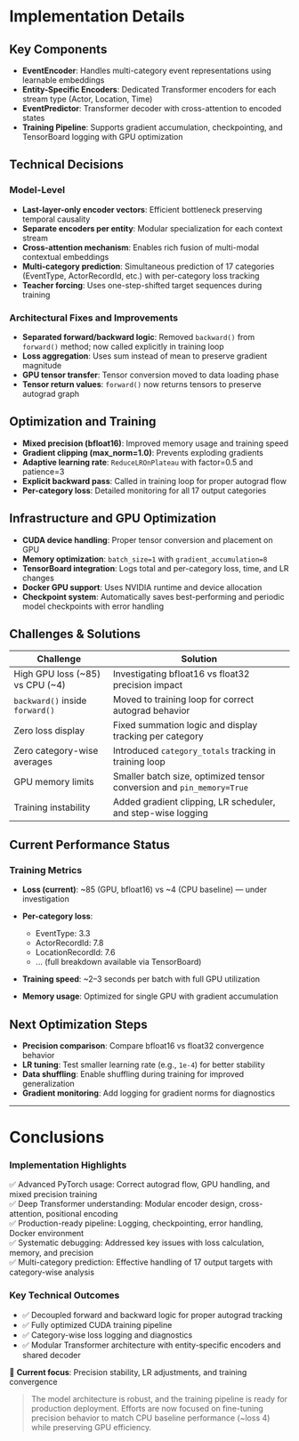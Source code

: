 # Implementation Details

## Key Components

- **EventEncoder**: Handles multi-category event representations using learnable embeddings  
- **Entity-Specific Encoders**: Dedicated Transformer encoders for each stream type (Actor, Location, Time)  
- **EventPredictor**: Transformer decoder with cross-attention to encoded states  
- **Training Pipeline**: Supports gradient accumulation, checkpointing, and TensorBoard logging with GPU optimization  

## Technical Decisions

### Model-Level

- **Last-layer-only encoder vectors**: Efficient bottleneck preserving temporal causality  
- **Separate encoders per entity**: Modular specialization for each context stream  
- **Cross-attention mechanism**: Enables rich fusion of multi-modal contextual embeddings  
- **Multi-category prediction**: Simultaneous prediction of 17 categories (EventType, ActorRecordId, etc.) with per-category loss tracking  
- **Teacher forcing**: Uses one-step-shifted target sequences during training  

### Architectural Fixes and Improvements

- **Separated forward/backward logic**: Removed `backward()` from `forward()` method; now called explicitly in training loop  
- **Loss aggregation**: Uses sum instead of mean to preserve gradient magnitude  
- **GPU tensor transfer**: Tensor conversion moved to data loading phase  
- **Tensor return values**: `forward()` now returns tensors to preserve autograd graph  

## Optimization and Training

- **Mixed precision (bfloat16)**: Improved memory usage and training speed  
- **Gradient clipping (max_norm=1.0)**: Prevents exploding gradients  
- **Adaptive learning rate**: `ReduceLROnPlateau` with factor=0.5 and patience=3  
- **Explicit backward pass**: Called in training loop for proper autograd flow  
- **Per-category loss**: Detailed monitoring for all 17 output categories  

## Infrastructure and GPU Optimization

- **CUDA device handling**: Proper tensor conversion and placement on GPU  
- **Memory optimization**: `batch_size=1` with `gradient_accumulation=8`  
- **TensorBoard integration**: Logs total and per-category loss, time, and LR changes  
- **Docker GPU support**: Uses NVIDIA runtime and device allocation  
- **Checkpoint system**: Automatically saves best-performing and periodic model checkpoints with error handling  

## Challenges & Solutions

| Challenge                        | Solution                                                                 |
|----------------------------------|--------------------------------------------------------------------------|
| High GPU loss (~85) vs CPU (~4) | Investigating bfloat16 vs float32 precision impact                      |
| `backward()` inside `forward()` | Moved to training loop for correct autograd behavior                     |
| Zero loss display                | Fixed summation logic and display tracking per category                  |
| Zero category-wise averages      | Introduced `category_totals` tracking in training loop                   |
| GPU memory limits                | Smaller batch size, optimized tensor conversion and `pin_memory=True`   |
| Training instability             | Added gradient clipping, LR scheduler, and step-wise logging            |

## Current Performance Status

### Training Metrics

- **Loss (current)**: ~85 (GPU, bfloat16) vs ~4 (CPU baseline) — under investigation  
- **Per-category loss**:  
  - EventType: 3.3  
  - ActorRecordId: 7.8  
  - LocationRecordId: 7.6  
  - ... (full breakdown available via TensorBoard)

- **Training speed**: ~2–3 seconds per batch with full GPU utilization  
- **Memory usage**: Optimized for single GPU with gradient accumulation  

## Next Optimization Steps

- **Precision comparison**: Compare bfloat16 vs float32 convergence behavior  
- **LR tuning**: Test smaller learning rate (e.g., `1e-4`) for better stability  
- **Data shuffling**: Enable shuffling during training for improved generalization  
- **Gradient monitoring**: Add logging for gradient norms for diagnostics  

---

# Conclusions

### Implementation Highlights

✅ Advanced PyTorch usage: Correct autograd flow, GPU handling, and mixed precision training  
✅ Deep Transformer understanding: Modular encoder design, cross-attention, positional encoding  
✅ Production-ready pipeline: Logging, checkpointing, error handling, Docker environment  
✅ Systematic debugging: Addressed key issues with loss calculation, memory, and precision  
✅ Multi-category prediction: Effective handling of 17 output targets with category-wise analysis  

### Key Technical Outcomes

- ✅ Decoupled forward and backward logic for proper autograd tracking  
- ✅ Fully optimized CUDA training pipeline  
- ✅ Category-wise loss logging and diagnostics  
- ✅ Modular Transformer architecture with entity-specific encoders and shared decoder  

🔄 **Current focus**: Precision stability, LR adjustments, and training convergence

> The model architecture is robust, and the training pipeline is ready for production deployment. Efforts are now focused on fine-tuning precision behavior to match CPU baseline performance (~loss 4) while preserving GPU efficiency.
